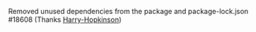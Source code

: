 Removed unused dependencies from the package and package-lock.json #18608 (Thanks [Harry-Hopkinson](https://github.com/Harry-Hopkinson))
